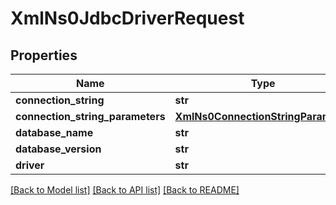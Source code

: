 # XmlNs0JdbcDriverRequest

## Properties
Name | Type | Description | Notes
------------ | ------------- | ------------- | -------------
**connection_string** | **str** |  | [optional] 
**connection_string_parameters** | [**XmlNs0ConnectionStringParameter**](XmlNs0ConnectionStringParameter.md) |  | [optional] 
**database_name** | **str** |  | [optional] 
**database_version** | **str** |  | [optional] 
**driver** | **str** |  | [optional] 

[[Back to Model list]](../README.md#documentation-for-models) [[Back to API list]](../README.md#documentation-for-api-endpoints) [[Back to README]](../README.md)


